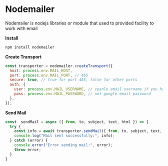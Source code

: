 # Nodemailer

Nodemailer is nodejs libraries or module that used to provided facility to work with email

**Install**

```sh
npm install nodemailer
```

**Create Transport**

```js
const transporter = nodemailer.createTransport({
  host: process.env.MAIL_HOST,
  port: process.env.MAIL_PORT, // 465
  secure: true, // true for port 465, false for other ports
  auth: {
    user: process.env.MAIL_USERNAME, // cpanle email username if you have
    pass: process.env.MAIL_PASSWORD, // not google email password
  },
});

```

**Send Mail**

```js
const  sendMail = async ({ from, to, subject, text, html }) => {
  try {
    const info = await transporter.sendMail({ from, to, subject, text, html });
    console.log("Mail sent successfully:", info);
  } catch (error) {
    console.error("Error sending mail:", error);
    throw error;
  }
}

```



